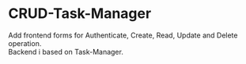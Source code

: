 # CRUD-Task-Manager
Add frontend forms for Authenticate,  Create, Read, Update and Delete operation.  
Backend i based on Task-Manager.
